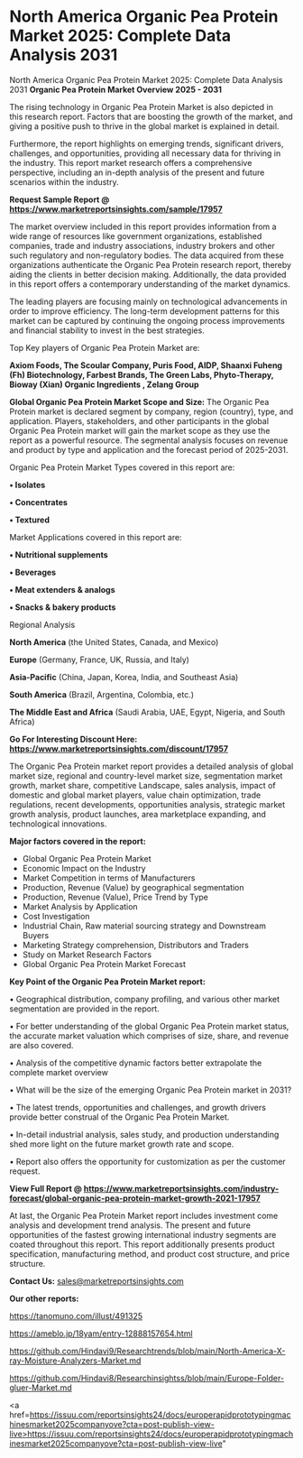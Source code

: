 # North America Organic Pea Protein Market 2025: Complete Data Analysis 2031
North America Organic Pea Protein Market 2025: Complete Data Analysis 2031
<Strong> Organic Pea Protein Market Overview 2025 - 2031</strong>

The rising technology in Organic Pea Protein Market is also depicted in this research report. Factors that are boosting the growth of the market, and giving a positive push to thrive in the global market is explained in detail.

Furthermore, the report highlights on emerging trends, significant drivers, challenges, and opportunities, providing all necessary data for thriving in the industry. This report market research offers a comprehensive perspective, including an in-depth analysis of the present and future scenarios within the industry.

<strong>Request Sample Report @ <a href=https://www.marketreportsinsights.com/sample/17957>https://www.marketreportsinsights.com/sample/17957</a></strong>

The market overview included in this report provides information from a wide range of resources like government organizations, established companies, trade and industry associations, industry brokers and other such regulatory and non-regulatory bodies. The data acquired from these organizations authenticate the Organic Pea Protein research report, thereby aiding the clients in better decision making. Additionally, the data provided in this report offers a contemporary understanding of the market dynamics.

The leading players are focusing mainly on technological advancements in order to improve efficiency. The long-term development patterns for this market can be captured by continuing the ongoing process improvements and financial stability to invest in the best strategies.

Top Key players of Organic Pea Protein Market are:

<strong>Axiom Foods, The Scoular Company, Puris Food, AIDP, Shaanxi Fuheng (Fh) Biotechnology, Farbest Brands, The Green Labs, Phyto-Therapy, Bioway (Xian) Organic Ingredients , Zelang Group</strong>

<strong><b>Global Organic Pea Protein Market Scope and Size:</b></strong>
The Organic Pea Protein market is declared segment by company, region (country), type, and application. Players, stakeholders, and other participants in the global Organic Pea Protein market will gain the market scope as they use the report as a powerful resource. The segmental analysis focuses on revenue and product by type and application and the forecast period of 2025-2031.

Organic Pea Protein Market Types covered in this report are:

<strong>• Isolates

• Concentrates

• Textured</strong>

Market Applications covered in this report are:

<strong>• Nutritional supplements

• Beverages

• Meat extenders & analogs

• Snacks & bakery products</strong> 

Regional Analysis

<strong>North America</strong> (the United States, Canada, and Mexico)

<strong>Europe</strong> (Germany, France, UK, Russia, and Italy)

<strong>Asia-Pacific</strong> (China, Japan, Korea, India, and Southeast Asia)

<strong>South America</strong> (Brazil, Argentina, Colombia, etc.)

<strong>The Middle East and Africa</strong> (Saudi Arabia, UAE, Egypt, Nigeria, and South Africa)

<strong>Go For Interesting Discount Here: <a href=https://www.marketreportsinsights.com/discount/17957>https://www.marketreportsinsights.com/discount/17957</a></strong>

The Organic Pea Protein market report provides a detailed analysis of global market size, regional and country-level market size, segmentation market growth, market share, competitive Landscape, sales analysis, impact of domestic and global market players, value chain optimization, trade regulations, recent developments, opportunities analysis, strategic market growth analysis, product launches, area marketplace expanding, and technological innovations.

<strong><b>Major factors covered in the report:</b></strong>
<ul>
  <li>Global Organic Pea Protein Market </li>
  <li>Economic Impact on the Industry</li>
  <li>Market Competition in terms of Manufacturers</li>
  <li>Production, Revenue (Value) by geographical segmentation</li>
  <li>Production, Revenue (Value), Price Trend by Type</li>
  <li>Market Analysis by Application</li>
  <li>Cost Investigation</li>
  <li>Industrial Chain, Raw material sourcing strategy and Downstream Buyers</li>
  <li>Marketing Strategy comprehension, Distributors and Traders</li>
  <li>Study on Market Research Factors</li>
  <li>Global Organic Pea Protein Market Forecast</li>
</ul>

<strong><b>Key Point of the Organic Pea Protein Market report:</b></strong>

• Geographical distribution, company profiling, and various other market segmentation are provided in the report.

• For better understanding of the global Organic Pea Protein market status, the accurate market valuation which comprises of size, share, and revenue are also covered.

• Analysis of the competitive dynamic factors better extrapolate the complete market overview

• What will be the size of the emerging Organic Pea Protein market in 2031?

• The latest trends, opportunities and challenges, and growth drivers provide better construal of the Organic Pea Protein Market.

• In-detail industrial analysis, sales study, and production understanding shed more light on the future market growth rate and scope.

• Report also offers the opportunity for customization as per the customer request.

<strong><b>View Full Report @ <a href=https://www.marketreportsinsights.com/industry-forecast/global-organic-pea-protein-market-growth-2021-17957>https://www.marketreportsinsights.com/industry-forecast/global-organic-pea-protein-market-growth-2021-17957</a></b></strong>


At last, the Organic Pea Protein Market report includes investment come analysis and development trend analysis. The present and future opportunities of the fastest growing international industry segments are coated throughout this report. This report additionally presents product specification, manufacturing method, and product cost structure, and price structure.

<strong>Contact Us:</strong>
sales@marketreportsinsights.com

<strong>Our other reports:</strong>

<a href=https://tanomuno.com/illust/491325>https://tanomuno.com/illust/491325</a>

<a href=https://ameblo.jp/18yam/entry-12888157654.html>https://ameblo.jp/18yam/entry-12888157654.html</a>

<a href=https://github.com/Hindavi9/Researchtrends/blob/main/North-America-X-ray-Moisture-Analyzers-Market.md>https://github.com/Hindavi9/Researchtrends/blob/main/North-America-X-ray-Moisture-Analyzers-Market.md</a>

<a href=https://github.com/Hindavi8/Researchinsightss/blob/main/Europe-Folder-gluer-Market.md>https://github.com/Hindavi8/Researchinsightss/blob/main/Europe-Folder-gluer-Market.md</a>

<a href=https://issuu.com/reportsinsights24/docs/europerapidprototypingmachinesmarket2025companyove?cta=post-publish-view-live>https://issuu.com/reportsinsights24/docs/europerapidprototypingmachinesmarket2025companyove?cta=post-publish-view-live</a>"
